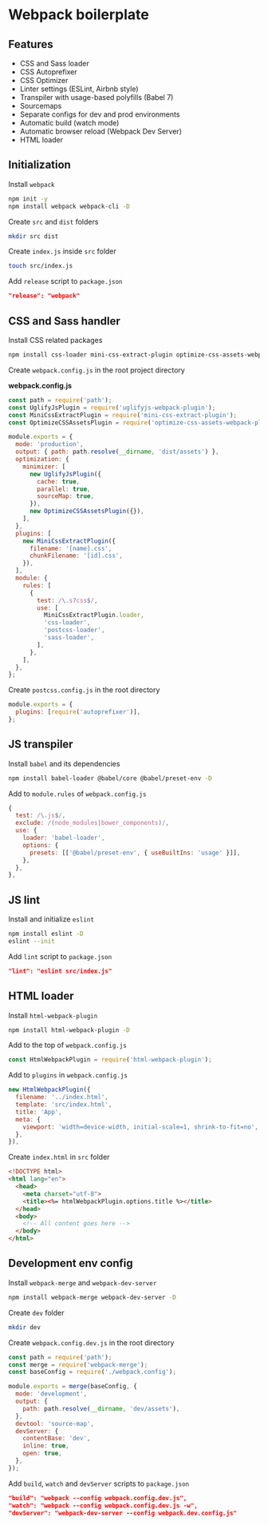 # Webpack boilerplate

## Features

- CSS and Sass loader
- CSS Autoprefixer
- CSS Optimizer
- Linter settings (ESLint, Airbnb style)
- Transpiler with usage-based polyfills (Babel 7)
- Sourcemaps
- Separate configs for dev and prod environments
- Automatic build (watch mode)
- Automatic browser reload (Webpack Dev Server)
- HTML loader

## Initialization

Install `webpack`

```sh
npm init -y
npm install webpack webpack-cli -D
```

Create `src` and `dist` folders

```sh
mkdir src dist
```

Create `index.js` inside `src` folder

```sh
touch src/index.js
```

Add `release` script to `package.json`

```json
"release": "webpack"
```

## CSS and Sass handler

Install CSS related packages

```sh
npm install css-loader mini-css-extract-plugin optimize-css-assets-webpack-plugin postcss-loader autoprefixer sass-loader node-sass -D
```

Create `webpack.config.js` in the root project directory

**webpack.config.js**

```js
const path = require('path');
const UglifyJsPlugin = require('uglifyjs-webpack-plugin');
const MiniCssExtractPlugin = require('mini-css-extract-plugin');
const OptimizeCSSAssetsPlugin = require('optimize-css-assets-webpack-plugin');

module.exports = {
  mode: 'production',
  output: { path: path.resolve(__dirname, 'dist/assets') },
  optimization: {
    minimizer: [
      new UglifyJsPlugin({
        cache: true,
        parallel: true,
        sourceMap: true,
      }),
      new OptimizeCSSAssetsPlugin({}),
    ],
  },
  plugins: [
    new MiniCssExtractPlugin({
      filename: '[name].css',
      chunkFilename: '[id].css',
    }),
  ],
  module: {
    rules: [
      {
        test: /\.s?css$/,
        use: [
          MiniCssExtractPlugin.loader,
          'css-loader',
          'postcss-loader',
          'sass-loader',
        ],
      },
    ],
  },
};
```

Create `postcss.config.js` in the root directory

```js
module.exports = {
  plugins: [require('autoprefixer')],
};
```

## JS transpiler

Install `babel` and its dependencies

```sh
npm install babel-loader @babel/core @babel/preset-env -D
```

Add to `module.rules` of `webpack.config.js`

```js
{
  test: /\.js$/,
  exclude: /(node_modules|bower_components)/,
  use: {
    loader: 'babel-loader',
    options: {
      presets: [['@babel/preset-env', { useBuiltIns: 'usage' }]],
    },
  },
},
```

## JS lint

Install and initialize `eslint`

```sh
npm install eslint -D
eslint --init
```

Add `lint` script  to `package.json`

```json
"lint": "eslint src/index.js"
```

## HTML loader

Install `html-webpack-plugin`

```sh
npm install html-webpack-plugin -D
```

Add to the top of `webpack.config.js`

```js
const HtmlWebpackPlugin = require('html-webpack-plugin');
```

Add to `plugins` in `webpack.config.js`

```js
new HtmlWebpackPlugin({ 
  filename: '../index.html',
  template: 'src/index.html',
  title: 'App',
  meta: {
    viewport: 'width=device-width, initial-scale=1, shrink-to-fit=no',
  },
}),
```

Create `index.html` in `src` folder

```html
<!DOCTYPE html>
<html lang="en">
  <head>
    <meta charset="utf-8">
    <title><%= htmlWebpackPlugin.options.title %></title>
  </head>
  <body>
    <!-- All content goes here -->
  </body>
</html>
```

## Development env config

Install `webpack-merge` and `webpack-dev-server`

```sh
npm install webpack-merge webpack-dev-server -D
```

Create `dev` folder

```sh
mkdir dev
```

Create `webpack.config.dev.js` in the root directory

```js
const path = require('path');
const merge = require('webpack-merge');
const baseConfig = require('./webpack.config');

module.exports = merge(baseConfig, {
  mode: 'development',
  output: {
    path: path.resolve(__dirname, 'dev/assets'),
  },
  devtool: 'source-map',
  devServer: {
    contentBase: 'dev',
    inline: true,
    open: true,
  },
});
```

Add `build`, `watch` and `devServer` scripts to `package.json`

```json
"build": "webpack --config webpack.config.dev.js",
"watch": "webpack --config webpack.config.dev.js -w",
"devServer": "webpack-dev-server --config webpack.dev.config.js"
```

